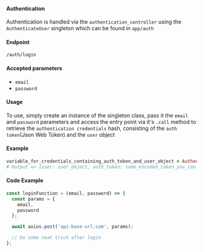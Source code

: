 #### Authentication
Authentication is handled via the `authentication_controller` using the  `AuthenticateUser` singleton which can 
be found in `app/auth`

#### Endpoint
`/auth/login`

#### Accepted parameters
* `email`
* `password`

#### Usage
To use, simply create an instance of the singleton class, pass it the `email` and `password` parameters 
and access the entry point via it's `.call` method to retrieve the `authentication credentials` hash, 
consisting of the `auth token`(Json Web Token) and the `user` object

#### Example
```ruby
variable_for_credentials_containing_auth_token_and_user_object = AuthenticateUser.new(email_variable, password_variable).call
# Output => {user: user_object, auth_token: some_encoded_token_you_can_use_in_subsequent_requests}
```
#### Code Example
```javascript
const loginFunction = (email, password) => {
  const params = {
    email,
    password
  };

  await axios.post('api-base-url.com', params);

  // Do some neat trick after login
};
```
